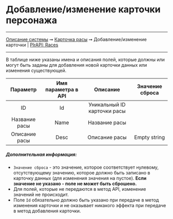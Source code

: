 # Добавление/изменение карточки персонажа

----
[Описание системы](../../index.md) ➞ [Карточка расы](../race_card.md) ➞ Добавление/изменение карточки
| [PlrAPI: Races](../../apidoc/api_races.md)

----

В таблице ниже указаны имена и описания полей, которые должны или могут быть заданы для добавления новой карточки данных или изменения существующей.

|Параметр 						|Имя параметра в API	|Описание		|Значение сброса										
|:----: 						|:----:					|:----:			|:----:											
|ID				|Id						|Уникальный ID карточки расы	 | 
|Название расы	|Name					|Название расы				     | 
|Описание расы	|Desc					|Описание расы				     | Empty string

##### Дополнительная информация:
* `Значение сброса` - это значение, которое соответствует нулевому, отсутствующему значению, которое должно быть записано в карточку данных (для изменения значения на пустое). **Если значение не указано - поле не может быть сброшено.**
* Для полей, которые не передаются в метод API, изменение значений не происходит.
* Поле `Id` обязательно должно быть указано при передаче в метод изменения карточки и не оказывает никакого эффекта при передаче в метод добавления карточки.
